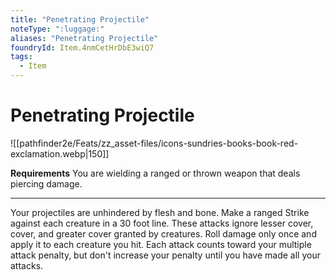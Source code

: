 ```yaml
---
title: "Penetrating Projectile"
noteType: ":luggage:"
aliases: "Penetrating Projectile"
foundryId: Item.4nmCetHrDbE3wiQ7
tags:
  - Item
---
```


# Penetrating Projectile
![[pathfinder2e/Feats/zz_asset-files/icons-sundries-books-book-red-exclamation.webp|150]]

**Requirements** You are wielding a ranged or thrown weapon that deals piercing damage.

* * *

Your projectiles are unhindered by flesh and bone. Make a ranged Strike against each creature in a 30 foot line. These attacks ignore lesser cover, cover, and greater cover granted by creatures. Roll damage only once and apply it to each creature you hit. Each attack counts toward your multiple attack penalty, but don't increase your penalty until you have made all your attacks.
